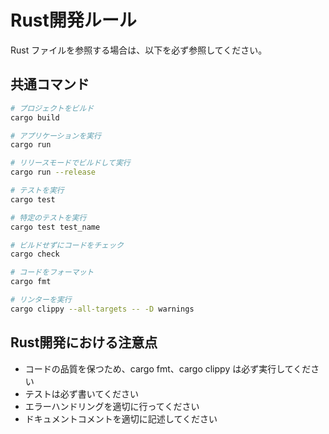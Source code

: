 # Rust開発ルール

Rust ファイルを参照する場合は、以下を必ず参照してください。

## 共通コマンド

```bash
# プロジェクトをビルド
cargo build

# アプリケーションを実行
cargo run

# リリースモードでビルドして実行
cargo run --release

# テストを実行
cargo test

# 特定のテストを実行
cargo test test_name

# ビルドせずにコードをチェック
cargo check

# コードをフォーマット
cargo fmt

# リンターを実行
cargo clippy --all-targets -- -D warnings
```

## Rust開発における注意点

- コードの品質を保つため、cargo fmt、cargo clippy は必ず実行してください
- テストは必ず書いてください
- エラーハンドリングを適切に行ってください
- ドキュメントコメントを適切に記述してください